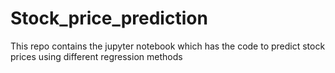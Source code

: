 # Stock_price_prediction
This repo contains the jupyter notebook which has the code to predict stock prices using different regression methods
